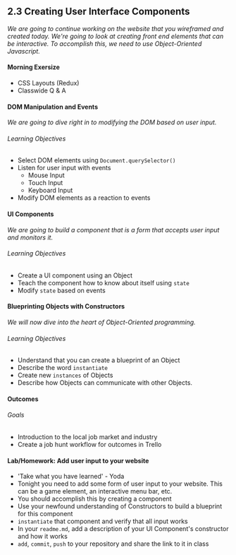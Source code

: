 ## 2.3 Creating User Interface Components

*We are going to continue working on the website that you wireframed and created today. We're going to look at creating front end elements that can be interactive. To accomplish this, we need to use Object-Oriented Javascript.*

#### Morning Exersize 

- CSS Layouts (Redux)
- Classwide Q & A

#### DOM Manipulation and Events

*We are going to dive right in to modifying the DOM based on user input.*

###### Learning Objectives
- Select DOM elements using `Document.querySelector()` 
- Listen for user input with events 
  * Mouse Input
  * Touch Input
  * Keyboard Input
- Modify DOM elements as a reaction to events

#### UI Components

*We are going to build a component that is a form that accepts user input and monitors it.*

###### Learning Objectives
- Create a UI component using an Object
- Teach the component how to know about itself using `state`
- Modify `state` based on events

#### Blueprinting Objects with Constructors

*We will now dive into the heart of Object-Oriented programming.*

###### Learning Objectives
- Understand that you can create a blueprint of an Object
- Describe the word `instantiate`
- Create new `instances` of Objects
- Describe how Objects can communicate with other Objects.

#### Outcomes

###### Goals

- Introduction to the local job market and industry
- Create a job hunt workflow for outcomes in Trello

#### Lab/Homework: Add user input to your website
- 'Take what you have learned' - Yoda
- Tonight you need to add some form of user input to your website. This can be a game element, an interactive menu bar, etc.
- You should accomplish this by creating a component
- Use your newfound understanding of Constructors to build a blueprint for this component
- `instantiate` that component and verify that all input works
- In your `readme.md`, add a description of your UI Component's constructor and how it works
- `add`, `commit`, `push` to your repository and share the link to it in class
